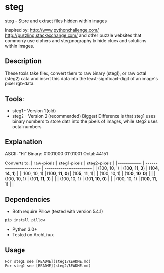 # steg
steg - Store and extract files hidden within images

Inspired by:
  http://www.pythonchallenge.com/
  http://puzzling.stackexchange.com/
and other puzzle websites that commonly use ciphers and steganography to hide clues and 
solutions within images. 

## Description
These tools take files, convert them to raw binary (steg1), or raw octal (steg2) data and insert this data into the least-signficant-digit of an image's pixel rgb-data.

## Tools:
* steg1 - Version 1 (old)
* steg2 - Version 2 (recommended)
Biggest Difference is that steg1 uses binary numbers to store data into the pixels of images, while steg2 uses octal numbers

## Explanation
ASCII:  "Hi" 
Binary: 01001000 01101001 
Octal:  44151

Converts to:
| raw-pixels   | steg1-pixels             | steg2-pixels             |
| ------------ | ------------------------ | ------------------------ |
| (100, 10, 1) | (10**0**, 1**1**, **0**) | (10**4**, 1**4**, **1**) |
| (100, 10, 1) | (10**0**, 1**1**, **0**) | (10**5**, 1**1**, 1)     |
| (100, 10, 1) | (10**0**, 1**0**, **0**) |                          |
| (100, 10, 1) | (10**1**, 1**1**, **0**) |                          |
| (100, 10, 1) | (10**1**, 1**0**, **0**) |                          |
| (100, 10, 1) | (10**0**, 1**1**, 1)     |                          |

## Dependencies
* Both require Pillow (tested with version 5.4.1) 
```pip
pip install pillow
```
* Python 3.0+
* Tested on ArchLinux

## Usage
    For steg1 see [README](steg1/README.md)
    For steg2 see [README](steg2/README.md)
